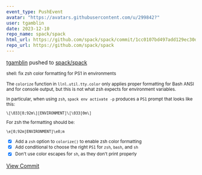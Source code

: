 ```yaml
---
event_type: PushEvent
avatar: "https://avatars.githubusercontent.com/u/299842?"
user: tgamblin
date: 2023-12-10
repo_name: spack/spack
html_url: https://github.com/spack/spack/commit/1cc0107bd497add129ec30d971f7b5041194719c
repo_url: https://github.com/spack/spack
---
```


<a href='https://github.com/tgamblin' target='_blank'>tgamblin</a> pushed to <a href='https://github.com/spack/spack' target='_blank'>spack/spack</a>

<small>shell: fix zsh color formatting for PS1 in environments

The `colorize` function in `llnl.util.tty.color` only applies proper formatting for Bash
ANSI and for console output, but this is not what zsh expects for environment variables.

In particular, when using `zsh`, `spack env activate -p` produces a `PS1` prompt that
looks like this:

```
\[\033[0;92m\][ENVIRONMENT]\[\033[0m\]
```

For zsh the formatting should be:

```
\e[0;92m[ENVIRONMENT]\e0;m
```

- [x] Add a `zsh` option to `colorize()` to enable zsh color formatting
- [x] Add conditional to choose the right `PS1` for `zsh`, `bash`, and `sh`
- [x] Don't use color escapes for `sh`, as they don't print properly</small>

<a href='https://github.com/spack/spack/commit/1cc0107bd497add129ec30d971f7b5041194719c' target='_blank'>View Commit</a>
